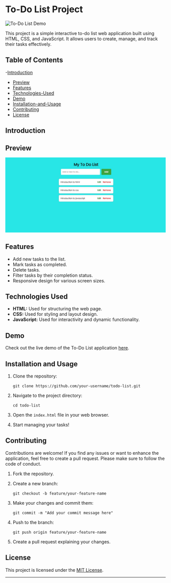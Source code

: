  
# To-Do List Project

![To-Do List Demo](demo.gif)

This project is a simple interactive to-do list web application built using HTML, CSS, and JavaScript. It allows users to create, manage, and track their tasks effectively.

## Table of Contents

-[Introduction](#Introduction)
- [Preview](#Preview)
- [Features](#Features)
- [Technologies-Used](#Technologies-Used)
- [Demo](#Demo)
- [Installation-and-Usage](#Installation-and-Usage)
- [Contributing](#Contributing)
- [License](#License)
## Introduction

## Preview
![Preview of the to do list website](https://github.com/nakkina-sekhar/OIBSIP/blob/main/oibsip_level-2/oibsip_taskno-3/img/website.JPG)

## Features

- Add new tasks to the list.
- Mark tasks as completed.
- Delete tasks.
- Filter tasks by their completion status.
- Responsive design for various screen sizes.

 ## Technologies Used

- **HTML:** Used for structuring the web page.
- **CSS:** Used for styling and layout design.
- **JavaScript:** Used for interactivity and dynamic functionality.
## Demo

Check out the live demo of the To-Do List application [here](https://to-do-list-website-1.netlify.app/).


## Installation and Usage

1. Clone the repository:

   ```
   git clone https://github.com/your-username/todo-list.git
   ```

2. Navigate to the project directory:

   ```
   cd todo-list
   ```

3. Open the `index.html` file in your web browser.

4. Start managing your tasks!

## Contributing

Contributions are welcome! If you find any issues or want to enhance the application, feel free to create a pull request. Please make sure to follow the code of conduct.

1. Fork the repository.

2. Create a new branch:

   ```
   git checkout -b feature/your-feature-name
   ```

3. Make your changes and commit them:

   ```
   git commit -m "Add your commit message here"
   ```

4. Push to the branch:

   ```
   git push origin feature/your-feature-name
   ```

5. Create a pull request explaining your changes.

## License

This project is licensed under the [MIT License](LICENSE).

---

 
